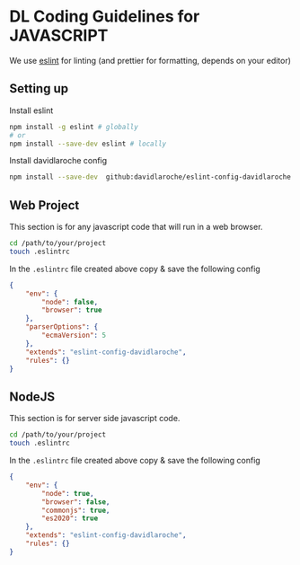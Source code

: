 # DL Coding Guidelines for JAVASCRIPT

We use [eslint](https://eslint.org/) for linting (and prettier for formatting, depends on your editor)

## Setting up

Install eslint

```bash
npm install -g eslint # globally
# or
npm install --save-dev eslint # locally
```

Install davidlaroche config

```bash
npm install --save-dev  github:davidlaroche/eslint-config-davidlaroche
```

## Web Project

This section is for any javascript code that will run in a web browser.

```bash
cd /path/to/your/project
touch .eslintrc
```

In the `.eslintrc` file created above copy & save the following config

```json
{
	"env": {
		"node": false,
		"browser": true
	},
	"parserOptions": {
		"ecmaVersion": 5
	},
	"extends": "eslint-config-davidlaroche",
	"rules": {}
}
```

## NodeJS

This section is for server side javascript code.

```bash
cd /path/to/your/project
touch .eslintrc
```

In the `.eslintrc` file created above copy & save the following config

```json
{
	"env": {
		"node": true,
		"browser": false,
		"commonjs": true,
		"es2020": true
	},
	"extends": "eslint-config-davidlaroche",
	"rules": {}
}
```
